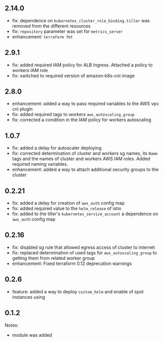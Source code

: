 ## 2.14.0
- fix: dependence on `kubernetes_cluster_role_binding.tiller` was removed from the different resources
- fix: `repository` parameter was set for `metrics_server`
- enhancement: `terraform fmt`


## 2.9.1
- fix: added required IAM policy for ALB Ingress. Attached a policy to workers IAM role
- fix: switched to required version of amazon-k8s-cni image


## 2.8.0
- enhancement: added a way to pass required variables to the AWS vpc cni plugin
- fix: added required tags to workers `aws_autoscaling_group`
- fix: corrected a condition in the IAM policy for workers autoscaling

## 1.0.7
- fix: added a delay for autoscaler deploying 
- fix: corrected determination of cluster and workers sg names, its `Name` tags and the names of cluster and
workers AWS IAM roles. Added required naming variables.
- enhancement: added a way to attach additional security groups to the cluster

## 0.2.21
- fix: added a delay for creation of `aws_auth` config map
- fix: added required value to the `helm_release` of istio
- fix: added to the tiller's `kubernetes_service_account` a dependence on `aws_auth` config map


## 0.2.16
- fix: disabled sg rule that allowed egress access of cluster to internet
- fix: replaced determination of used tags for `aws_autoscaling_group` to getting them from related worker group
- enhancement: Fixed terraform 0.12 deprecation warnings

## 0.2.6
- feature: added a way to deploy `custom_helm` and enable of spot instances using

## 0.1.2
Notes:
- module was added